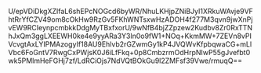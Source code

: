 U/epVDiDkgXZIfaL6shEPcNOGcd6byWR/NhuLKHjpZNiBJyI1XRkuWAvje9VFhtRrYfCZV49om8cOkHw9RzGv5FKhWNTsxwHzADOH4f277M3qvn9jwXnPjvEW9RCIeynpcmbkkDdgMyTBxfxorU/9wNfB4bjZZpzew2Kudbv8Zr0RxTTNhJxQm3ggLXEEWH0ke4e9yyARa3Y3ln0o9fW1+NOq+KkmMW+7ZEVn8vPIVcvgtAxLYIPMAzogyIf18AU9Ehlvb2rGZwmGy1kP4JVQWvKfpbqwaCG+mLlVbc6FoGntV7RwgCxPWjsK0J6iLfFkq+0p8CmbzrmOdHrpNIwP55gJvefbt0wk5PMlmHeFGHj7zf/LdRCiOjs7NdVQtBOkGu9l2ZMFsf39Vwe/rmuqQ==